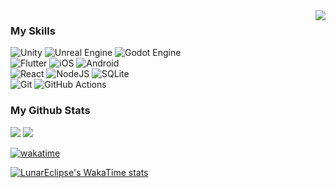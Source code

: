 <img src="https://count.getloli.com/get/@LunarEclipse?theme=moebooru" align="right">

### My Skills

![Unity](https://img.shields.io/badge/unity-%23000000.svg?style=for-the-badge&logo=unity&logoColor=white)
![Unreal Engine](https://img.shields.io/badge/unrealengine-%23313131.svg?style=for-the-badge&logo=unrealengine&logoColor=white)
![Godot Engine](https://img.shields.io/badge/GODOT-%23FFFFFF.svg?style=for-the-badge&logo=godot-engine)  
![Flutter](https://img.shields.io/badge/Flutter-%2302569B.svg?style=for-the-badge&logo=Flutter&logoColor=white)
![iOS](https://img.shields.io/badge/iOS-000000?style=for-the-badge&logo=ios&logoColor=white)
![Android](https://img.shields.io/badge/Android-3DDC84?style=for-the-badge&logo=android&logoColor=white)  
![React](https://img.shields.io/badge/react-%2320232a.svg?style=for-the-badge&logo=react&logoColor=%2361DAFB)
![NodeJS](https://img.shields.io/badge/node.js-6DA55F?style=for-the-badge&logo=node.js&logoColor=white)
![SQLite](https://img.shields.io/badge/sqlite-%2307405e.svg?style=for-the-badge&logo=sqlite&logoColor=white)  
![Git](https://img.shields.io/badge/git-%23F05033.svg?style=for-the-badge&logo=git&logoColor=white)
![GitHub Actions](https://img.shields.io/badge/github%20actions-%232671E5.svg?style=for-the-badge&logo=githubactions&logoColor=white)

### My Github Stats

<img src="https://github-readme-stats.vercel.app/api/top-langs/?username=949886&layout=compact&theme=vue">
<img src="https://github-readme-stats.vercel.app/api?username=949886&show_icons=true&rank_icon=default&cache_seconds=21600&theme=flag-india">

[![wakatime](https://wakatime.com/badge/user/018b2b13-111e-475d-881a-745ab9cf24b7.svg?style=for-the-badge)](https://wakatime.com/@018b2b13-111e-475d-881a-745ab9cf24b7)

[![LunarEclipse's WakaTime stats](https://github-readme-stats.vercel.app/api/wakatime?username=LunarEclipse&layout=compact&hide=ActionScript%203,Binary,Ezhil,GDScript3,INI,Perl,Text,TSQL,XML,Csproj)](https://wakatime.com/@018b2b13-111e-475d-881a-745ab9cf24b7)


<!--

<p align="center">
  <img src="https://github-readme-stats.vercel.app/api/top-langs/?username=949886&layout=compact&theme=vue">
  <img src="https://github-readme-stats.vercel.app/api?username=949886&show_icons=true&rank_icon=default&cache_seconds=21600&theme=flag-india">
</p>


| <img src="https://github-readme-stats.vercel.app/api?username=949886&show_icons=true&rank_icon=default&cache_seconds=21600&theme=flag-india&hide_border=true"> | <img src="https://github-readme-stats.vercel.app/api/top-langs/?username=949886&layout=compact&theme=vue&hide_border=true"> |
| ------------- | ------------- |

**949886/949886** is a ✨ _special_ ✨ repository because its `README.md` (this file) appears on your GitHub profile.

Here are some ideas to get you started:

- 🔭 I’m currently working on ...
- 🌱 I’m currently learning ...
- 👯 I’m looking to collaborate on ...
- 🤔 I’m looking for help with ...
- 💬 Ask me about ...
- 📫 How to reach me: ...
- 😄 Pronouns: ...
- ⚡ Fun fact: ...

-->
